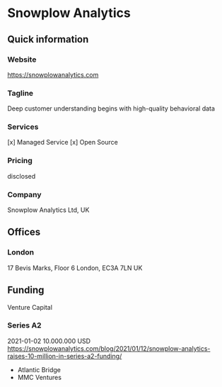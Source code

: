 # Snowplow Analytics

## Quick information

### Website
https://snowplowanalytics.com

### Tagline
Deep customer understanding begins with high-quality behavioral data

### Services
[x] Managed Service
[x] Open Source

### Pricing
disclosed

### Company
Snowplow Analytics Ltd, UK

## Offices
### London
17 Bevis Marks, Floor 6
London, EC3A 7LN
UK

## Funding
Venture Capital

### Series A2
2021-01-02
10.000.000 USD
https://snowplowanalytics.com/blog/2021/01/12/snowplow-analytics-raises-10-million-in-series-a2-funding/

- Atlantic Bridge
- MMC Ventures

###

